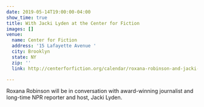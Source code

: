 ```yaml
---
date: 2019-05-14T19:00:00-04:00
show_time: true
title: With Jacki Lyden at the Center for Fiction
images: []
venue:
  name: Center for Fiction
  address: '15 Lafayette Avenue '
  city: Brooklyn
  state: NY
  zip: ''
  link: http://centerforfiction.org/calendar/roxana-robinson-and-jacki-lyden?mc_cid=36df068a00&mc_eid=cfb374c5c9

---
```

Roxana Robinson will be in conversation with award-winning journalist and long-time NPR reporter and host, Jacki Lyden.